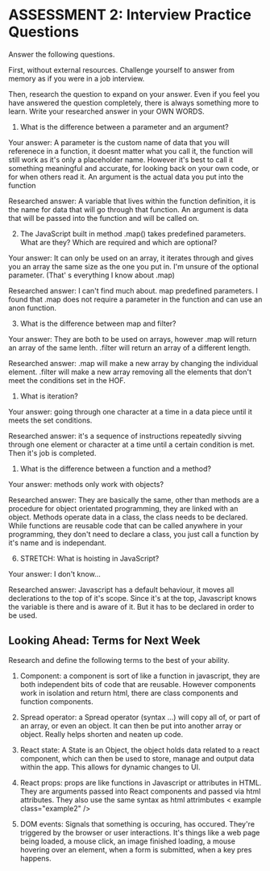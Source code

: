 # ASSESSMENT 2: Interview Practice Questions

Answer the following questions.

First, without external resources. Challenge yourself to answer from memory as if you were in a job interview.

Then, research the question to expand on your answer. Even if you feel you have answered the question completely, there is always something more to learn. Write your researched answer in your OWN WORDS.

1. What is the difference between a parameter and an argument?

Your answer: A parameter is the custom name of data that you will referenece in a function, it doesnt matter what you call it, the function will still work as it's only a placeholder name. However it's best to call it something meaningful and accurate, for looking back on your own code, or for when others read it. An argument is the actual data you put into the function 

Researched answer: A variable that lives within the function definition, it is the name for data that will go through that function. An argument is data that will be passed into the function and will be called on.

2. The JavaScript built in method .map() takes predefined parameters. What are they? Which are required and which are optional?

Your answer: It can only be used on an array, it iterates through and gives you an array the same size as the one you put in. I'm unsure of the optional parameter. (That'
s everything I know about .map)

Researched answer: I can't find much about. map predefined parameters. I found that .map does not require a parameter in the function and can use an anon function. 

3. What is the difference between map and filter?

Your answer: They are both to be used on arrays, however .map will return an array of the same lenth. .filter will return an array of a different length.

Researched answer: .map will make a new array by changing the individual element. .filter will make a new array removing all the elements that don't meet the conditions set in the HOF.

1. What is iteration? 

Your answer: going through one character at a time in a data piece until it meets the set conditions.

Researched answer: it's a sequence of instructions repeatedly sivving through one element or character at a time until a certain condition is met. Then it's job is completed.

1. What is the difference between a function and a method?

Your answer: methods only work with objects? 

Researched answer: They are basically the same, other than methods are a procedure for object orientated programming, they are linked with an object. Methods operate data in a class, the class needs to be declared.
While functions are reusable code that can be called anywhere in your programming, they don't need to declare a class, you just call a function by it's name and is independant.

6. STRETCH: What is hoisting in JavaScript?

Your answer: I don't know...

Researched answer: Javascript has a default behaviour, it moves all declerations to the top of it's scope. Since it's at the top, Javascript knows the variable is there and is aware of it. But it has to be declared in order to be used.

## Looking Ahead: Terms for Next Week

Research and define the following terms to the best of your ability.

1. Component: a component is sort of like a function in javascript, they are both independent bits of code that are reusable. However components work in isolation and return html, there are class components and function components. 

2. Spread operator: a Spread operator (syntax ...) will copy all of, or part of an array, or even an object. It can then be put into another array or object. Really helps shorten and neaten up code.

3. React state: A State is an Object, the object holds data related to a react component, which can then be used to store, manage and output data within the app. This allows for dynamic changes to UI.

4. React props: props are like functions in Javascript or attributes in HTML. They are arguments passed into React components and passed via html attributes. They also use the same syntax as html attrimbutes < example class="example2" />

5. DOM events: Signals that something is occuring, has occured. They're triggered by the browser or user interactions. It's things like a web page being loaded, a mouse click, an image finished loading, a mouse hovering over an element, when a form is submitted, when a key pres happens. 
